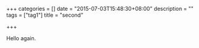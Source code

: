+++
categories = []
date = "2015-07-03T15:48:30+08:00"
description = ""
tags = ["tag1"]
title = "second"

+++

Hello again.
